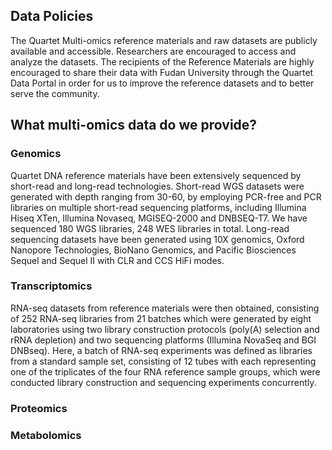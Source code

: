 ## Data Policies

The Quartet Multi-omics reference materials and raw datasets are publicly available and accessible. Researchers are encouraged to access and analyze the datasets. The recipients of the Reference Materials are highly encouraged to share their data with Fudan University through the Quartet Data Portal in order for us to improve the reference datasets and to better serve the community.

## What multi-omics data do we provide?

### Genomics

Quartet DNA reference materials have been extensively sequenced by short-read and long-read technologies. Short-read WGS datasets were generated with depth ranging from 30-60, by employing PCR-free and PCR libraries on multiple short-read sequencing platforms, including Illumina Hiseq XTen, Illumina Novaseq, MGISEQ-2000 and DNBSEQ-T7. We have sequenced 180 WGS libraries, 248 WES libraries in total. Long-read sequencing datasets have been generated using 10X genomics, Oxford Nanopore Technologies, BioNano Genomics, and Pacific Biosciences Sequel and Sequel II with CLR and CCS HiFi modes. 

### Transcriptomics

RNA-seq datasets from reference materials were then obtained, consisting of 252 RNA-seq libraries from 21 batches which were generated by eight laboratories using two library construction protocols (poly(A) selection and rRNA depletion) and two sequencing platforms (Illumina NovaSeq and BGI DNBseq). Here, a batch of RNA-seq experiments was defined as libraries from a standard sample set, consisting of 12 tubes with each representing one of the triplicates of the four RNA reference sample groups, which were conducted library construction and sequencing experiments concurrently. 

### Proteomics


### Metabolomics
